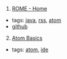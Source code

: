 1. [ROME - Home](https://rometools.github.io/rome/)
  * tags: [java](tags/java.md), [rss](tags/rss.md), [atom](tags/atom.md)
  * [github](https://github.com/rometools/rome)
2. [Atom Basics](http://flight-manual.atom.io/getting-started/sections/atom-basics/)
  * tags: [atom](tags/atom.md), [ide](tags/ide.md)
